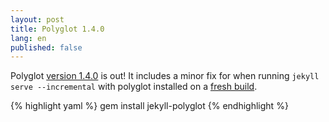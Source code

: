 ```yaml
---
layout: post
title: Polyglot 1.4.0
lang: en
published: false
---
```


Polyglot [version 1.4.0](https://rubygems.org/gems/jekyll-polyglot/versions/1.4.0) is out! It includes a minor fix for when running `jekyll serve --incremental` with polyglot installed on a [fresh build](https://github.com/untra/polyglot/issues/89).

{% highlight yaml %}
gem install jekyll-polyglot
{% endhighlight %}
